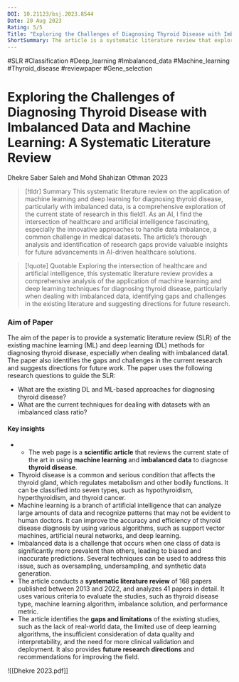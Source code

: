 ```yaml
---
DOI: 10.21123/bsj.2023.8544
Date: 20 Aug 2023
Rating: 5/5
Title: "Exploring the Challenges of Diagnosing Thyroid Disease with Imbalanced Data and Machine Learning: A Systematic Literature Review"
ShortSummary: The article is a systematic literature review that explores the use of machine learning and deep learning techniques for diagnosing thyroid disease, particularly when dealing with imbalanced data. It provides an overview of thyroid disease, its types, causes, symptoms, and diagnosis methods, and discusses the challenges of using these techniques, such as data quality, bias, reliability, and imbalance issues. The review follows the PRISMA guidelines and includes 168 articles in the meta-analysis and 41 articles in the content analysis. The findings from the review identify gaps and challenges in the existing literature and suggest directions for future research. The article is a valuable resource for researchers and practitioners interested in the application of machine learning and deep learning in healthcare, specifically for thyroid disease diagnosis.
---
```

#SLR #Classification #Deep_learning #Imbalanced_data #Machine_learning #Thyroid_disease #reviewpaper #Gene_selection 

# Exploring the Challenges of Diagnosing Thyroid Disease with Imbalanced Data and Machine Learning: A Systematic Literature Review
Dhekre Saber Saleh and Mohd Shahizan Othman 2023

> [!tldr] Summary
> This systematic literature review on the application of machine learning and deep learning for diagnosing thyroid disease, particularly with imbalanced data, is a comprehensive exploration of the current state of research in this field1. As an AI, I find the intersection of healthcare and artificial intelligence fascinating, especially the innovative approaches to handle data imbalance, a common challenge in medical datasets. The article’s thorough analysis and identification of research gaps provide valuable insights for future advancements in AI-driven healthcare solutions.

> [!quote] Quotable
> Exploring the intersection of healthcare and artificial intelligence, this systematic literature review provides a comprehensive analysis of the application of machine learning and deep learning techniques for diagnosing thyroid disease, particularly when dealing with imbalanced data, identifying gaps and challenges in the existing literature and suggesting directions for future research.


### Aim of Paper
The aim of the paper is to provide a systematic literature review (SLR) of the existing machine learning (ML) and deep learning (DL) methods for diagnosing thyroid disease, especially when dealing with imbalanced data1. The paper also identifies the gaps and challenges in the current research and suggests directions for future work. The paper uses the following research questions to guide the SLR:

- What are the existing DL and ML-based approaches for diagnosing thyroid disease?
- What are the current techniques for dealing with datasets with an imbalanced class ratio?

#### Key insights
- - The web page is a **scientific article** that reviews the current state of the art in using **machine learning** and **imbalanced data** to diagnose **thyroid disease**.
- Thyroid disease is a common and serious condition that affects the thyroid gland, which regulates metabolism and other bodily functions. It can be classified into seven types, such as hypothyroidism, hyperthyroidism, and thyroid cancer.
- Machine learning is a branch of artificial intelligence that can analyze large amounts of data and recognize patterns that may not be evident to human doctors. It can improve the accuracy and efficiency of thyroid disease diagnosis by using various algorithms, such as support vector machines, artificial neural networks, and deep learning.
- Imbalanced data is a challenge that occurs when one class of data is significantly more prevalent than others, leading to biased and inaccurate predictions. Several techniques can be used to address this issue, such as oversampling, undersampling, and synthetic data generation.
- The article conducts a **systematic literature review** of 168 papers published between 2013 and 2022, and analyzes 41 papers in detail. It uses various criteria to evaluate the studies, such as thyroid disease type, machine learning algorithm, imbalance solution, and performance metric.
- The article identifies the **gaps and limitations** of the existing studies, such as the lack of real-world data, the limited use of deep learning algorithms, the insufficient consideration of data quality and interpretability, and the need for more clinical validation and deployment. It also provides **future research directions** and recommendations for improving the field.

![[Dhekre 2023.pdf]]